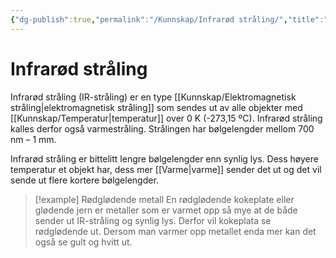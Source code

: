 ```yaml
---
{"dg-publish":true,"permalink":"/Kunnskap/Infrarød stråling/","title":"Infrarød stråling","tags":["naturfag","fysikk"]}
---
```



# Infrarød stråling
Infrarød stråling (IR-stråling) er en type [[Kunnskap/Elektromagnetisk stråling\|elektromagnetisk stråling]] som sendes ut av alle objekter med [[Kunnskap/Temperatur\|temperatur]] over 0 K (-273,15 ºC). Infrarød stråling kalles derfor også varmestråling. Strålingen har bølgelengder mellom 700 nm – 1 mm.

Infrarød stråling er bittelitt lengre bølgelengder enn synlig lys. Dess høyere temperatur et objekt har, dess mer [[Varme\|varme]] sender det ut og det vil sende ut flere kortere bølgelengder.

>[!example] Rødglødende metall
>En rødglødende kokeplate eller glødende jern er metaller som er varmet opp så mye at de både sender ut IR-stråling og synlig lys. Derfor vil kokeplata se rødglødende ut. Dersom man varmer opp metallet enda mer kan det også se gult og hvitt ut.
